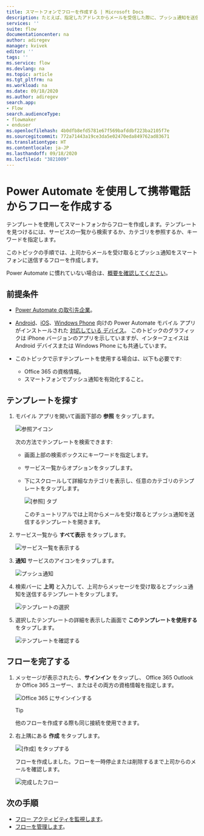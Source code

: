 ```yaml
---
title: スマートフォンでフローを作成する | Microsoft Docs
description: たとえば、指定したアドレスからメールを受信した際に、プッシュ通知を送信するフローをテンプレートから作成します
services: ''
suite: flow
documentationcenter: na
author: adiregev
manager: kvivek
editor: ''
tags: ''
ms.service: flow
ms.devlang: na
ms.topic: article
ms.tgt_pltfrm: na
ms.workload: na
ms.date: 09/18/2020
ms.author: adiregev
search.app:
- Flow
search.audienceType:
- flowmaker
- enduser
ms.openlocfilehash: 4b0dfb8efd5781e67f569bafddbf223ba2105f7e
ms.sourcegitcommit: 772a71443a19ce3da5e02470eda849762ad83671
ms.translationtype: HT
ms.contentlocale: ja-JP
ms.lasthandoff: 09/18/2020
ms.locfileid: "3821009"
---
```

# <a name="create-a-flow-from-your-phone-by-using-power-automate"></a>Power Automate を使用して携帯電話からフローを作成する

テンプレートを使用してスマートフォンからフローを作成します。テンプレートを見つけるには、サービスの一覧から検索するか、カテゴリを参照するか、キーワードを指定します。

このトピックの手順では、上司からメールを受け取るとプッシュ通知をスマートフォンに送信するフローを作成します。

Power Automate に慣れていない場合は、[概要を確認してください](getting-started.md)。

## <a name="prerequisites"></a>前提条件
* [Power Automate の取引先企業](sign-up-sign-in.md)。
* [Android](https://aka.ms/flowmobiledocsandroid)、[iOS](https://aka.ms/flowmobiledocsios)、[Windows Phone](https://aka.ms/flowmobilewindows) 向けの Power Automate モバイル アプリがインストールされた [対応している デバイス](getting-started.md#use-the-mobile-app)。 このトピックのグラフィックは iPhone バージョンのアプリを示していますが、インターフェイスは Android デバイスまたは Windows Phone にも共通しています。
* このトピックで示すテンプレートを使用する場合は、以下も必要です:
  
  * Office 365 の資格情報。
  * スマートフォンでプッシュ通知を有効化すること。

## <a name="find-a-template"></a>テンプレートを探す
1. モバイル アプリを開いて画面下部の **参照** をタップします。
   
    ![参照アイコン](./media/mobile-create-flow/browse-icon.png)
   
    次の方法でテンプレートを検索できます:
   
   * 画面上部の検索ボックスにキーワードを指定します。
   * サービス一覧からオプションをタップします。
   * 下にスクロールして詳細なカテゴリを表示し、任意のカテゴリのテンプレートをタップします。
     
  
       ![[参照] タブ](./media/mobile-create-flow/browse-tab.png)
     
     このチュートリアルでは上司からメールを受け取るとプッシュ通知を送信するテンプレートを開きます。
1. サービス一覧から **すべて表示** をタップします。
   

    ![サービス一覧を表示する](./media/mobile-create-flow/list-services.png)
1. **通知** サービスのアイコンをタップします。
    
    ![プッシュ通知](./media/mobile-create-flow/push-notifications.png)
1. 検索バーに **上司** と入力して、上司からメッセージを受け取るとプッシュ通知を送信するテンプレートをタップします。
   
  
    ![テンプレートの選択](./media/mobile-create-flow/choose-template.png)
1. 選択したテンプレートの詳細を表示した画面で **このテンプレートを使用する** をタップします。
   
    ![テンプレートを確認する](./media/mobile-create-flow/confirm-template.png)

## <a name="finish-the-flow"></a>フローを完了する
1. メッセージが表示されたら、**サインイン** をタップし、 Office 365 Outlook か Office 365 ユーザー、またはその両方の資格情報を指定します。
   
    ![Office 365 にサインインする](./media/mobile-create-flow/office-signin.png)
   
    >[!TIP]
    >他のフローを作成する際も同じ接続を使用できます。

1. 右上隅にある **作成** をタップします。
   
    ![[作成] をタップする](./media/mobile-create-flow/create.png)

      
    フローを作成しました。フローを一時停止または削除するまで上司からのメールを確認します。

    ![完成したフロー](./media/mobile-create-flow/success.png)

## <a name="next-steps"></a>次の手順
* [フロー アクティビティを監視します](mobile-monitor-activity.md)。
* [フローを管理します](mobile-manage-flows.md)。

